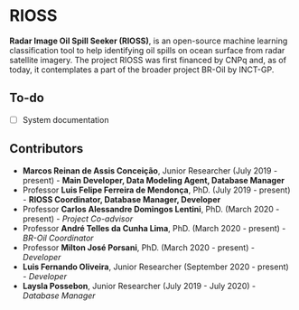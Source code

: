 # RIOSS

**Radar Image Oil Spill Seeker (RIOSS)**, is an open-source machine learning classification tool to help identifying oil spills on ocean surface from radar satellite imagery. The project RIOSS was first financed by CNPq and, as of today, it contemplates a part of the broader project BR-Oil by INCT-GP.

## To-do
- [ ] System documentation

## Contributors

- **Marcos Reinan de Assis Conceição**, Junior Researcher (July 2019 - present) - **Main Developer, Data Modeling Agent, Database Manager**
- Professor **Luis Felipe Ferreira de Mendonça**, PhD. (July 2019 - present) - **RIOSS Coordinator, Database Manager, Developer**
- Professor **Carlos Alessandre Domingos Lentini**, PhD. (March 2020 - present) - *Project Co-advisor*
- Professor **André Telles da Cunha Lima**, PhD. (March 2020 - present) - *BR-Oil Coordinator*
- Professor **Milton José Porsani**, PhD. (March 2020 - present) - *Developer*
- **Luis Fernando Oliveira**, Junior Researcher (September 2020 - present) - *Developer*
- **Laysla Possebon**, Junior Researcher (July 2019 - July 2020) - *Database Manager*

